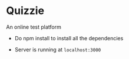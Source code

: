 # Quizzie
An online test platform


* Do npm install to install all the dependencies

* Server is running at `localhost:3000`
